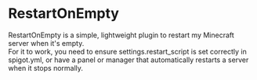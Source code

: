 # RestartOnEmpty    
RestartOnEmpty is a simple, lightweight plugin to restart my Minecraft server when it's empty.    
For it to work, you need to ensure settings.restart_script is set correctly in spigot.yml, or have a panel or manager that automatically restarts a server when it stops normally.
